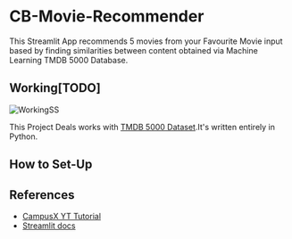 # CB-Movie-Recommender
This Streamlit App recommends 5 movies from your Favourite Movie input based by finding similarities between content obtained via Machine Learning TMDB 5000 Database.
## Working[TODO]

![WorkingSS](https://github.com/user-attachments/assets/8c0e9221-fe6f-46f3-8ab1-7ae085383895)

This Project Deals works with [TMDB 5000 Dataset](https://www.kaggle.com/datasets/tmdb/tmdb-movie-metadata).It's written entirely in Python.

## How to Set-Up

## References
- [CampusX YT Tutorial](https://youtu.be/1xtrIEwY_zY?feature=shared)
- [Streamlit docs](https://docs.streamlit.io/)
